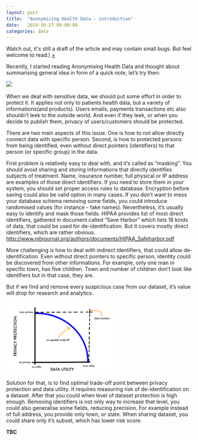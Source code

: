 ```yaml
---
layout: post
title:  "Anonymizing Health Data - introduction"
date:   2014-10-27 09:09:09
categories: data
---
```


<div data-alert class="alert-box secondary">
  Watch out, it's still a draft of the article and may contain small bugs. But feel welcome to read:)
  <a href="#" class="close">&times;</a>
</div>

Recently, I started reading Anonymising Health Data and thought about summarising general idea in form of a quick note, let’s try then:

<a href="http://shop.oreilly.com/product/0636920029229.do">
  <img src="http://akamaicovers.oreilly.com/images/0636920029229/cat.gif" />
</a>

When we deal with sensitive data, we should put some effort in order to protect it. It applies not only to patients health data, but a variety of informations(and products). Users emails, payments transactions etc also shouldn’t leek to the outside world. And even if they leek, or when you decide to publish them, privacy of users/customers should be protected.

There are two main aspects of this issue. One is how to not allow directly connect data with specific person. Second, is how to protected persons from being identified, even without direct pointers (identifiers) to that person (or specific group) in the data.

First problem is relatively easy to deal with, and it’s called as “masking”. You should avoid sharing and storing informations that directly identifies subjects of treatment. Name, insurance number, full physical or IP address are examples of those direct identifiers. If you need to store them in your system, you should set proper access rules to database. Encryption before saving could also be valid option in many cases. If you don’t want to mess your database schema removing some fields, you could introduce randomised values (for instance - fake names). Nevertheless, it’s usually easy to identify and mask those fields. HIPAA provides list of most direct identifiers, gathered in document called “Save Harbor” which lists 18 kinds of data, that could be used for de-identification. But it covers mostly direct identifiers, which are rather obvious. http://www.nibjournal.org/authors/documents/HIPAA_Safeharbor.pdf

More challenging is how to deal with indirect identifiers, that could allow de-identification.
Even without direct pointers to specific person, identity could be discovered from other informations. For example, only one man in specific town, has five children. Town and number of children don’t look like identifiers but in that case, they are. 

But if we find and remove every suspicious case from our dataset, it’s value will drop for research and analytics. 

<img src="/img/chart.png" width="60%" height="60%" class="th" />

Solution for that, is to find optimal trade-off point between privacy protection and data utility. It requires measuring risk of de-identification on a dataset. After that you could when level of dataset protection is high enough. Removing identifiers is not only way to increase that level, you could also generalise some fields, reducing precision. For example instead of full address, you provide only town, or state. When sharing dataset, you could share only it’s subset, which has lower risk score.

**TBC**
